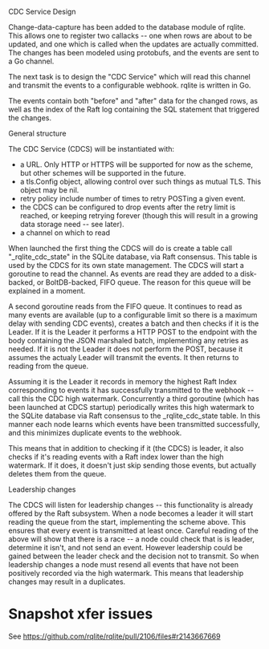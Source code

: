 CDC Service Design

Change-data-capture has been added to the database module of rqlite. This allows one to register two callacks -- one when rows are about to be updated, and one which is called when the updates are actually committed. The changes has been modeled using protobufs, and the events are sent to a Go channel.

The next task is to design the "CDC Service" which will read this channel and transmit the events to a configurable webhook. rqlite is written in Go.

The events contain both "before" and "after" data for the changed rows, as well as the index of the Raft log containing the SQL statement that triggered the changes.

General structure

The CDC Service (CDCS) will be instantiated with:
- a URL. Only HTTP or HTTPS will be supported for now as the scheme, but other schemes will be supported in the future.
- a tls.Config object, allowing control over such things as mutual TLS. This object may be nil.
- retry policy include number of times to retry POSTing a given event. 
- the CDCS can be configured to drop events after the retry limit is reached, or keeping retrying forever (though this will result in a growing data storage need -- see later).
- a channel on which to read 

When launched the first thing the CDCS will do is create a table call "_rqlite_cdc_state" in the SQLite database, via Raft consensus. This table is used by the CDCS for its own state management. The CDCS will start a goroutine to read the channel. As events are read they are added to a disk-backed, or BoltDB-backed, FIFO queue. The reason for this queue will be explained in a moment.

A second goroutine reads from the FIFO queue.  It continues to read as many events are available (up to a configurable limit so there is a maximum delay with sending CDC events), creates a batch and then checks if it is the Leader. If it is the Leader it performs a HTTP POST to the endpoint with the body containing the JSON marshaled batch, implementing any retries as needed. If it is not the Leader it does not perform the POST, because it assumes the actualy Leader will transmit the events. It then returns to reading from the queue.

Assuming it is the Leader it records in memory the highest Raft Index corresponding to events it has successfully transmitted to the webhook -- call this the CDC high watermark. Concurrently a third goroutine (which has been launched at CDCS startup) periodically writes this high watermark to the SQLite database via Raft consensus to the _rqlite_cdc_state table. In this manner each node learns which events have been transmitted successfully, and this minimizes duplicate events to the webhook.

This means that in addition to checking if it (the CDCS) is leader, it also checks if it's reading events with a Raft index lower than the high watermark. If it does, it doesn't just skip sending those events, but actually deletes them from the queue. 

Leadership changes

The CDCS will listen for leadership changes -- this functionality is already offered by the Raft subsystem. When a node becomes a leader it will start reading the queue from the start, implementing the scheme above. This ensures that every event is transmitted at least once. Careful reading of the above will show that there is a race -- a node could check that is is leader, determine it isn't, and not send an event. However leadership could be gained between the leader check and the decision not to transmit. So when leadership changes a node must resend all events that have not been positively recorded via the high watermark. This means that leadership changes may result in a duplicates.

# Snapshot xfer issues

See https://github.com/rqlite/rqlite/pull/2106/files#r2143667669